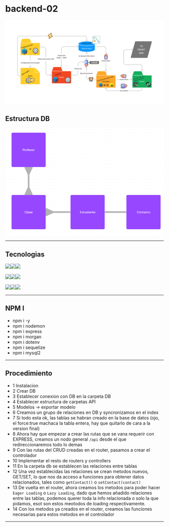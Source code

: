 # backend-02

![](</Untitled(3).png>)

## Estructura DB

![](/Screenshot%20from%202023-03-23%2009-46-31.png)

---

## Tecnologias

<img src="https://logo.clearbit.com/nodejs.org" width="21.5%"><img src="https://logo.clearbit.com/dotenv.org" width="21.5%"><img src="https://logo.clearbit.com/expressjs.org" width="21.5%">

<img src="https://codezombiech.gallerycdn.vsassets.io/extensions/codezombiech/gitignore/0.9.0/1658773731427/Microsoft.VisualStudio.Services.Icons.Default" width="21.5%"><img src="https://logo.clearbit.com/sequelize.org" width="21.5%"><img src="https://logo.clearbit.com/npmjs.org" width="21.5%">

<img src="https://gdm-catalog-fmapi-prod.imgix.net/ProductLogo/6a813a0c-ba36-40ae-82f3-85b420391de1.png?auto=format&q=50&w=80&h=80&fit=max&dpr=3" width="21.5%"><img src="https://cdn.iconscout.com/icon/free/png-256/nodemon-226039.png" width="21.5%"><img src="https://hips.hearstapps.com/hmg-prod.s3.amazonaws.com/images/morgan-freeman-1591029645.jpg?crop=0.668xw:1.00xh;0,0&resize=640:*" width="21.5%">

---

## NPM I

- npm i -y
- npm i nodemon
- npm i express
- npm i morgan
- npm i dotenv
- npm i sequelize
- npm i mysql2

---

## Procedimiento

- 1 Instalacion
- 2 Crear DB
- 3 Establecer conexion con DB en la carpeta DB
- 4 Establecer estructura de carpetas API
- 5 Modelos -> exportar modelo
- 6 Creamos un grupo de relaciones en DB y syncronizamos en el index
- 7 Si todo esta ok, las tablas se habran creado en la base de datos (ojo, el force:true machaca la tabla entera, hay que quitarlo de cara a la version final)
- 8 Ahora hay que empezar a crear las rutas que se vana requerir con EXPRESS, creamos un nodo general `/api` desde el que redireccionaremos todo lo demas
- 9 Con las rutas del CRUD creadas en el router, pasamos a crear el controlador
- 10 Implementar el resto de routers y controllers
- 11 En la carpeta db se establecen las relaciones entre tablas
- 12 Una vez establecidas las relaciones se crean metodos nuevos, GET/SET, lo que nos da acceso a funciones para obtener datos relacionados, tales como `getContact()` o `setContact(contact)`
- 13 De vuelta en el router, ahora creamos los metodos para poder hacer `Eager Loading` o `Lazy Loading`, dado que hemos añadido relaciones entre las tablas, podemos querer toda la info relacionada o solo la que pidamos, esot son estos meotodos de loading respectivamente.
- 14 Con los metodos ya creados en el router, creamos las funciones necesarias para estos metodos en el controlador

---
